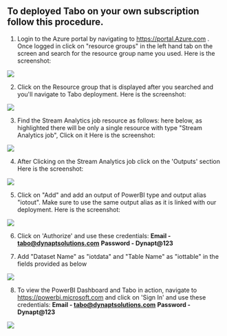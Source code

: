 ## To deployed Tabo on your own subscription follow this procedure.
1. Login to the Azure portal by navigating to https://portal.Azure.com . Once logged in click on "resource groups" in the left hand tab on the screen and search for the resource group name you used. 
   Here is the screenshot:

<img src="https://raw.githubusercontent.com/Azure/azure-quickstart-templates/master/HD-Insight/Images/Image1.png"/>

2. Click on the Resource group that is displayed after you searched and you'll navigate to Tabo deployment.
   Here is the screenshot: 
<img src="https://raw.githubusercontent.com/Azure/azure-quickstart-templates/master/HD-Insight/Images/Image2.png"/>

3. Find the Stream Analytics job resource as follows: here below, as highlighted there will be only a single resource with type "Stream Analytics job", Click on it 
   Here is the screenshot:
<img src="https://raw.githubusercontent.com/Azure/azure-quickstart-templates/master/HD-Insight/Images/Image3.png"/>

4. After Clicking on the Stream Analytics job click on the 'Outputs' section
   Here is the screenshot:
<img src="https://raw.githubusercontent.com/Azure/azure-quickstart-templates/master/HD-Insight/Images/Image4.png"/>

5. Click on "Add" and add an output of PowerBI type and output alias "iotout". Make sure to use the same output alias as it is linked with our deployment.
   Here is the screenshot:

<img src="https://raw.githubusercontent.com/Azure/azure-quickstart-templates/master/HD-Insight/Images/Image5.png"/>

6. Click on 'Authorize' and use these credentials:
   **Email - tabo@dynaptsolutions.com**
   **Password - Dynapt@123**

7. Add "Dataset Name" as "iotdata" and "Table Name" as "iottable" in the fields provided as below 
<img src="https://raw.githubusercontent.com/Azure/azure-quickstart-templates/master/HD-Insight/Images/Image6.png"/>	

8. To view the PowerBI Dashboard and Tabo in action, navigate to https://powerbi.microsoft.com and click on 'Sign In' and use these credentials: 
   **Email - tabo@dynaptsolutions.com**
   **Password - Dynapt@123**
<img src="https://raw.githubusercontent.com/Azure/azure-quickstart-templates/master/HD-Insight/Images/Image7.png"/>	
